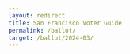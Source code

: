 ```yaml
---
layout: redirect
title: San Francisco Voter Guide
permalink: /ballot/
target: /ballot/2024-03/
---
```

